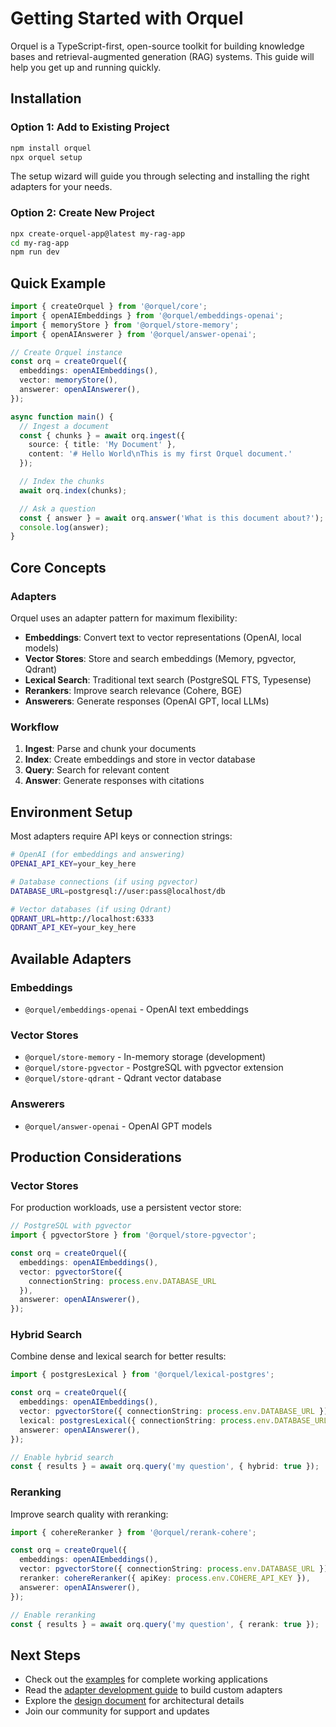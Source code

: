 # Getting Started with Orquel

Orquel is a TypeScript-first, open-source toolkit for building knowledge bases and retrieval-augmented generation (RAG) systems. This guide will help you get up and running quickly.

## Installation

### Option 1: Add to Existing Project

```bash
npm install orquel
npx orquel setup
```

The setup wizard will guide you through selecting and installing the right adapters for your needs.

### Option 2: Create New Project

```bash
npx create-orquel-app@latest my-rag-app
cd my-rag-app
npm run dev
```

## Quick Example

```typescript
import { createOrquel } from '@orquel/core';
import { openAIEmbeddings } from '@orquel/embeddings-openai';
import { memoryStore } from '@orquel/store-memory';
import { openAIAnswerer } from '@orquel/answer-openai';

// Create Orquel instance
const orq = createOrquel({
  embeddings: openAIEmbeddings(),
  vector: memoryStore(),
  answerer: openAIAnswerer(),
});

async function main() {
  // Ingest a document
  const { chunks } = await orq.ingest({
    source: { title: 'My Document' },
    content: '# Hello World\nThis is my first Orquel document.'
  });

  // Index the chunks
  await orq.index(chunks);

  // Ask a question
  const { answer } = await orq.answer('What is this document about?');
  console.log(answer);
}
```

## Core Concepts

### Adapters

Orquel uses an adapter pattern for maximum flexibility:

- **Embeddings**: Convert text to vector representations (OpenAI, local models)
- **Vector Stores**: Store and search embeddings (Memory, pgvector, Qdrant)
- **Lexical Search**: Traditional text search (PostgreSQL FTS, Typesense)
- **Rerankers**: Improve search relevance (Cohere, BGE)
- **Answerers**: Generate responses (OpenAI GPT, local LLMs)

### Workflow

1. **Ingest**: Parse and chunk your documents
2. **Index**: Create embeddings and store in vector database
3. **Query**: Search for relevant content
4. **Answer**: Generate responses with citations

## Environment Setup

Most adapters require API keys or connection strings:

```bash
# OpenAI (for embeddings and answering)
OPENAI_API_KEY=your_key_here

# Database connections (if using pgvector)
DATABASE_URL=postgresql://user:pass@localhost/db

# Vector databases (if using Qdrant)
QDRANT_URL=http://localhost:6333
QDRANT_API_KEY=your_key_here
```

## Available Adapters

### Embeddings
- `@orquel/embeddings-openai` - OpenAI text embeddings

### Vector Stores
- `@orquel/store-memory` - In-memory storage (development)
- `@orquel/store-pgvector` - PostgreSQL with pgvector extension
- `@orquel/store-qdrant` - Qdrant vector database

### Answerers
- `@orquel/answer-openai` - OpenAI GPT models

## Production Considerations

### Vector Stores

For production workloads, use a persistent vector store:

```typescript
// PostgreSQL with pgvector
import { pgvectorStore } from '@orquel/store-pgvector';

const orq = createOrquel({
  embeddings: openAIEmbeddings(),
  vector: pgvectorStore({
    connectionString: process.env.DATABASE_URL
  }),
  answerer: openAIAnswerer(),
});
```

### Hybrid Search

Combine dense and lexical search for better results:

```typescript
import { postgresLexical } from '@orquel/lexical-postgres';

const orq = createOrquel({
  embeddings: openAIEmbeddings(),
  vector: pgvectorStore({ connectionString: process.env.DATABASE_URL }),
  lexical: postgresLexical({ connectionString: process.env.DATABASE_URL }),
  answerer: openAIAnswerer(),
});

// Enable hybrid search
const { results } = await orq.query('my question', { hybrid: true });
```

### Reranking

Improve search quality with reranking:

```typescript
import { cohereReranker } from '@orquel/rerank-cohere';

const orq = createOrquel({
  embeddings: openAIEmbeddings(),
  vector: pgvectorStore({ connectionString: process.env.DATABASE_URL }),
  reranker: cohereReranker({ apiKey: process.env.COHERE_API_KEY }),
  answerer: openAIAnswerer(),
});

// Enable reranking
const { results } = await orq.query('my question', { rerank: true });
```

## Next Steps

- Check out the [examples](../examples/) for complete working applications
- Read the [adapter development guide](./adapters.md) to build custom adapters
- Explore the [design document](./design.md) for architectural details
- Join our community for support and updates